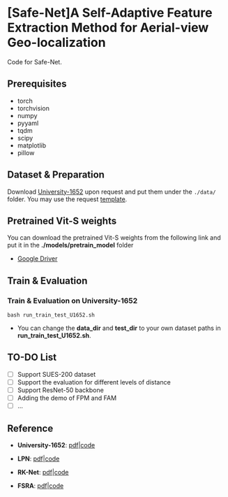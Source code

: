 # [Safe-Net]A Self-Adaptive Feature Extraction Method for Aerial-view Geo-localization

Code for Safe-Net.

## Prerequisites

- torch
- torchvision
- numpy 
- pyyaml
- tqdm
- scipy
- matplotlib
- pillow

## Dataset & Preparation
Download [University-1652](https://github.com/layumi/University1652-Baseline) upon request and put them under the `./data/` folder. You may use the request [template](https://github.com/layumi/University1652-Baseline/blob/master/Request.md).

## Pretrained Vit-S weights
You can download the pretrained Vit-S weights from the following link and put it in the **./models/pretrain_model** folder

- [Google Driver](https://drive.google.com/file/d/1QQ-KpJJsn-hAzwWx6Lnb5D-U1PhH93Y7/view?usp=sharing)

## Train & Evaluation
### Train & Evaluation on **University-1652**
```
bash run_train_test_U1652.sh
```
* You can change the **data_dir** and **test_dir** to your own dataset paths in **run_train_test_U1652.sh**. 

## TO-DO List

- [ ] Support SUES-200 dataset
- [ ] Support the evaluation for different levels of distance
- [ ] Support ResNet-50 backbone
- [ ] Adding the demo of FPM and FAM
- [ ] ...

## Reference
- **University-1652**: [pdf](https://arxiv.org/abs/2002.12186)|[code](https://github.com/layumi/University1652-Baseline)

- **LPN**: [pdf](https://arxiv.org/abs/2008.11646)|[code](https://github.com/wtyhub/LPN)

- **RK-Net**: [pdf](https://ieeexplore.ieee.org/document/9779991)|[code](https://github.com/AggMan96/RK-Net)

- **FSRA**: [pdf](https://arxiv.org/abs/2201.09206)|[code](https://github.com/Dmmm1997/FSRA)
